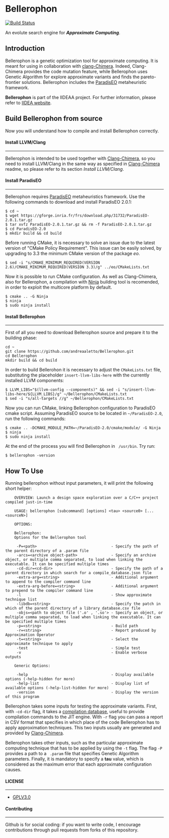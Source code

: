 # Bellerophon 
[![Build Status](https://travis-ci.org/andreaaletto/Bellerophon.svg?branch=master)](https://travis-ci.org/andreaaletto/Bellerophon) 


An evolute search engine for ***Approximate Computing***.


## Introduction

Bellerophon is a genetic optimization tool for approximate computing.
It is meant for using in collaboration with [clang-Chimera](https://github.com/ntonjeta/clang-chimera). Indeed, Clang-Chimera provides the code mutation feature, while Bellerophon uses Genetic Algorithm for explore approximate variants and finds the pareto-frontier solutions. Bellerophon includes the [ParadisEO](http://paradiseo.gforge.inria.fr/) metaheuristic framework.

**Bellerophon** is part of the IIDEAA project. For further information, please refer to [IIDEA website](http://wpage.unina.it/mario.barbareschi/iideaa/handson/).


## Build Bellerophon from source
Now you will understand how to compile and install Bellerophon correctly.

#### Install LLVM/Clang
------------
Bellerophon is intended to be used together with [Clang-Chimera](https://github.com/andreaaletto/clang-chimera), so you need to install LLVM/Clang in the same way as specified in [Clang-Chimera](https://github.com/andreaaletto/clang-chimera) readme, so please refer to its section _Install LLVM/Clang_.

#### Install ParadisEO
-------------

Bellerophon requires [ParadisEO](http://paradiseo.gforge.inria.fr/) metaheuristics framework. Use the following commands to download and install ParadisEO 2.0.1:

```
$ cd ~
$ wget https://gforge.inria.fr/frs/download.php/31732/ParadisEO-2.0.1.tar.gz
$ tar xvfz ParadisEO-2.0.1.tar.gz && rm -f ParadisEO-2.0.1.tar.gz
$ cd ParadisEO-2.0
$ mkdir build && cd build
```
Before running CMake, it is necessary to solve an issue due to the latest version of "CMake Policy Requirement". This issue can be easily solved, by upgrading to 3.3 the minimum CMake version of the package _eo_. 
```
$ sed -i "s/CMAKE_MINIMUM_REQUIRED(VERSION 2.6)/CMAKE_MINIMUM_REQUIRED(VERSION 3.3)/g" ../eo/CMakeLists.txt
```

Now it is possible to run CMake configuration. As well as Clang-Chimera, also for Bellerophon, a compilation with [Ninja](https://ninja-build.org/) building tool is recomended, in order to exploit the multicore platform by default.
```
$ cmake .. -G Ninja
$ ninja
$ sudo ninja install
```

#### Install Bellerophon
-------------
First of all you need to download Bellerophon source and prepare it to the building phase:
```
cd ~
git clone https://github.com/andreaaletto/Bellerophon.git
cd Bellerophon
mkdir build && cd build
```
In order to build Bellerohon it is necessary to adjust the ```CMakeLists.txt``` file, substituting the placeholder ```insert-llvm-libs-here``` with the currently installed LLVM components:
```
$ LLVM_LIBS="$(llvm-config --components)" && sed -i "s/insert-llvm-libs-here/${LLVM_LIBS}/g" ~/Bellerophon/CMakeLists.txt
$ sed -i "s/all-targets //g" ~/Bellerophon/CMakeLists.txt
```
Now you can run CMake, linking Bellerophon configuration to ParadisEO cmake script. Assuming ParadisEO source to be located in ```~/ParadisEO-2.0```, run the following commands:
```
$ cmake .. -DCMAKE_MODULE_PATH=~/ParadisEO-2.0/cmake/module/ -G Ninja
$ ninja
$ sudo ninja install
```
At the end of the process you will find Bellerophon in ``` /usr/bin```. Try run:
``` 
$ bellerophon -version
``` 

## How To Use
Running bellerophon without input parameters, it will print the following short helper:
``` 
    OVERVIEW: Launch a design space exploration over a C/C++ project compiled just-in-time

    USAGE: bellerophon [subcommand] [options] <tau> <source0> [... <sourceN>]

    OPTIONS:

    Bellerophon:
    Options for the Bellerophon tool

     -P=<path>                                 - Specify the path of the parent directory of a .param file
     -arcs=<archive object-path>               - Specify an archive object, or multiple comma separated, to load when linking the executable. It can be specified multiple times
     -cd-dir=<cd-dir>                          - Specify the path of a parent directory in which search for a compile_database.json file
     -extra-arg=<string>                       - Additional argument to append to the compiler command line
     -extra-arg-before=<string>                - Additional argument to prepend to the compiler command line
     -l                                        - Show approximate technique list
     -libdb=<string>                           - Specify the patch in which of the parent directory of a library_database.csv file
     -objs=<path to object file ('.o' , '.so'> - Specify an object, or multiple comma separated, to load when linking the executable. It can be specified multiple times
     -p=<string>                               - Build path
     -r=<string>                               - Report produced by Approximation Operator
     -t=<string>                               - Select the approximate technique to apply
     -test                                     - Simple test
     -v                                        - Enable verbose outputs
    
    Generic Options:

     -help                                     - Display available options (-help-hidden for more)
     -help-list                                - Display list of available options (-help-list-hidden for more)
     -version                                  - Display the version of this program
``` 

Bellerophon takes some inputs for testing the approximate variants.
First, with ```-cd-dir``` flag, it takes a [compilation database](http://clang.llvm.org/docs/JSONCompilationDatabase.html), useful to provide compilation commands to the JIT engine.
With ```-r```  flag you can pass a report in CSV format that specifies in which place of the code Bellerophon has to apply approximation techniques. 
This two inputs usually are generated and provided by [Clang-Chimera](https://github.com/andreaaletto/clang-chimera).

Bellerophon takes other inputs, such as the particular approximate computing technique that has to be applied by using the ```-t``` flag. 
The flag ```-P``` provides a path to a ``` .param```  file that specifies Genetic Algorithm parameters.
Finally, it is mandatory to specify a __tau__ value, which is considered as the maximum error that each approximate configuration causes.

#### LICENSE
--------

* [GPLV3.0](https://www.gnu.org/licenses/licenses.html)

#### Contributing
----------

Github is for social coding: if you want to write code, I encourage contributions through pull requests from forks of this repository. 
